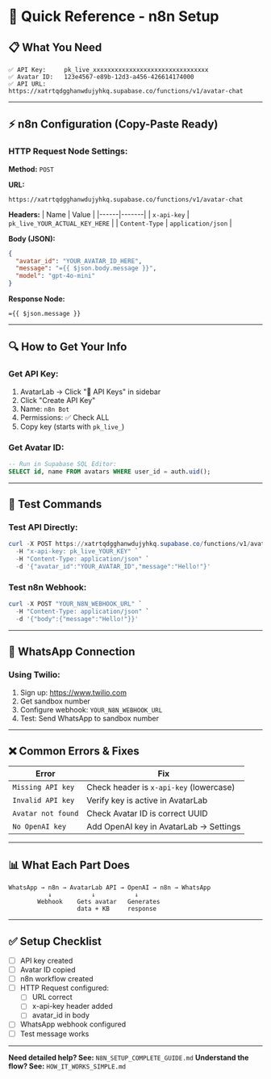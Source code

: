 # 🚀 Quick Reference - n8n Setup

## 📋 What You Need

```
✅ API Key:     pk_live_xxxxxxxxxxxxxxxxxxxxxxxxxxxxxxxx
✅ Avatar ID:   123e4567-e89b-12d3-a456-426614174000
✅ API URL:     https://xatrtqdgghanwdujyhkq.supabase.co/functions/v1/avatar-chat
```

---

## ⚡ n8n Configuration (Copy-Paste Ready)

### HTTP Request Node Settings:

**Method:** `POST`

**URL:**
```
https://xatrtqdgghanwdujyhkq.supabase.co/functions/v1/avatar-chat
```

**Headers:**
| Name | Value |
|------|-------|
| `x-api-key` | `pk_live_YOUR_ACTUAL_KEY_HERE` |
| `Content-Type` | `application/json` |

**Body (JSON):**
```json
{
  "avatar_id": "YOUR_AVATAR_ID_HERE",
  "message": "={{ $json.body.message }}",
  "model": "gpt-4o-mini"
}
```

**Response Node:**
```
={{ $json.message }}
```

---

## 🔍 How to Get Your Info

### Get API Key:
1. AvatarLab → Click "🔑 API Keys" in sidebar
2. Click "Create API Key"
3. Name: `n8n Bot`
4. Permissions: ✅ Check ALL
5. Copy key (starts with `pk_live_`)

### Get Avatar ID:
```sql
-- Run in Supabase SQL Editor:
SELECT id, name FROM avatars WHERE user_id = auth.uid();
```

---

## 🧪 Test Commands

### Test API Directly:
```powershell
curl -X POST https://xatrtqdgghanwdujyhkq.supabase.co/functions/v1/avatar-chat `
  -H "x-api-key: pk_live_YOUR_KEY" `
  -H "Content-Type: application/json" `
  -d '{"avatar_id":"YOUR_AVATAR_ID","message":"Hello!"}'
```

### Test n8n Webhook:
```powershell
curl -X POST "YOUR_N8N_WEBHOOK_URL" `
  -H "Content-Type: application/json" `
  -d '{"body":{"message":"Hello!"}}'
```

---

## 📱 WhatsApp Connection

### Using Twilio:
1. Sign up: https://www.twilio.com
2. Get sandbox number
3. Configure webhook: `YOUR_N8N_WEBHOOK_URL`
4. Test: Send WhatsApp to sandbox number

---

## ❌ Common Errors & Fixes

| Error | Fix |
|-------|-----|
| `Missing API key` | Check header is `x-api-key` (lowercase) |
| `Invalid API key` | Verify key is active in AvatarLab |
| `Avatar not found` | Check Avatar ID is correct UUID |
| `No OpenAI key` | Add OpenAI key in AvatarLab → Settings |

---

## 📊 What Each Part Does

```
WhatsApp → n8n → AvatarLab API → OpenAI → n8n → WhatsApp
           ↓           ↓           ↓
        Webhook    Gets avatar   Generates
                   data + KB     response
```

---

## ✅ Setup Checklist

- [ ] API key created
- [ ] Avatar ID copied
- [ ] n8n workflow created
- [ ] HTTP Request configured:
  - [ ] URL correct
  - [ ] x-api-key header added
  - [ ] avatar_id in body
- [ ] WhatsApp webhook configured
- [ ] Test message works

---

**Need detailed help? See:** `N8N_SETUP_COMPLETE_GUIDE.md`
**Understand the flow? See:** `HOW_IT_WORKS_SIMPLE.md`
